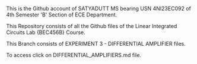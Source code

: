 This is the Github account of SATYADUTT MS bearing USN 4NI23EC092 of 4th Semester 'B' Section of ECE Department.

This Repository consists of all the Github files of the Linear Integrated Circuits Lab {BEC456B} Course.

This Branch consists of EXPERIMENT 3 - DIFFERENTIAL AMPLIFIER files.

To access click on DIFFERENTIAL_AMPLIFIERS.md file.
